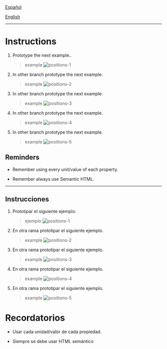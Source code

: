 [Español](#Instrucciones)

[English](#Instructions)

---

# Instructions

1. Prototype the next example..

   > example
   > ![positions-1](assets/positions-1.png)

2. In other branch prototype the next example.

   > example
   > ![positions-2](assets/positions-2.png)

3. In other branch prototype the next example.

   > example
   > ![positions-3](assets/positions-3.png)

4. In other branch prototype the next example.

   > example
   > ![positions-4](assets/positions-4.gif)

5. In other branch prototype the next example.
   > example
   > ![positions-5](assets/positions-5.gif)

## Reminders

- Remember using every unit/value of each property.

- Remember always use Semantic HTML.

---

## Instrucciones

1. Prototipar el siguiente ejemplo.

   > ejemplo
   > ![positions-1](assets/positions-1.png)

2. En otra rama prototipar el siguiente ejemplo.

   > example
   > ![positions-2](assets/positions-2.png)

3. En otra rama prototipar el siguiente ejemplo.

   > example
   > ![positions-3](assets/positions-3.png)

4. En otra rama prototipar el siguiente ejemplo.

   > example
   > ![positions-4](assets/positions-4.gif)

5. En otra rama prototipar el siguiente ejemplo.
   > example
   > ![positions-5](assets/positions-5.gif)

# Recordatorios

- Usar cada unidad/valor de cada propiedad.

- Siempre se debe usar HTML semántico
